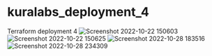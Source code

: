 # kuralabs_deployment_4
Terraform deployment 4
![Screenshot 2022-10-22 150603](https://user-images.githubusercontent.com/108698688/198812425-2cfde520-d12f-4b5a-885a-21583bcc6ef2.jpg)
![Screenshot 2022-10-22 150625](https://user-images.githubusercontent.com/108698688/198812427-f3bcd987-e6aa-494c-9615-44c2d52fc01a.jpg)
![Screenshot 2022-10-28 183516](https://user-images.githubusercontent.com/108698688/198812433-03cab743-1cae-4a6f-b3dc-1379b8c6debc.jpg)
![Screenshot 2022-10-28 234309](https://user-images.githubusercontent.com/108698688/198812435-3882937c-a051-4e5e-8cc0-e87802fa5be6.jpg)
